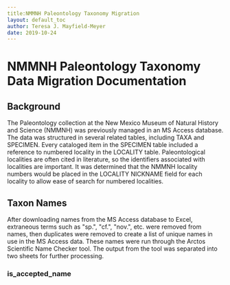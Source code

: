 ```yaml
---
title:NMMNH Paleontology Taxonomy Migration
layout: default_toc
author: Teresa J. Mayfield-Meyer
date: 2019-10-24
---
```

# NMMNH Paleontology Taxonomy Data Migration Documentation

## Background

The Paleontology collection at the New Mexico Museum of Natural History and Science (NMMNH) was previously managed in an MS Access database. The data was structured in several related tables, including TAXA and SPECIMEN. Every cataloged item in the SPECIMEN table included a reference to numbered locality in the LOCALITY table. Paleontological localities are often cited in literature, so the identifiers associated with localities are important. It was determined that the NMMNH locality numbers would be placed in the LOCALITY NICKNAME field for each locality to allow ease of search for numbered localities.

## Taxon Names

After downloading names from the MS Access database to Excel, extraneous terms such as "sp.", "cf.", "nov.", etc. were removed from names, then duplicates were removed to create a list of unique names in use in the MS Access data. These names were run through the Arctos Scientific Name Checker tool. The output from the tool was separated into two sheets for further processing.

### is_accepted_name


